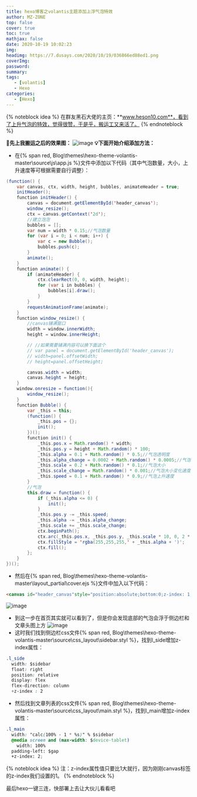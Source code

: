 ```yaml
---
title: hexo博客之volantis主题添加上浮气泡特效
author: MZ-ZONE
top: false
cover: true
toc: true
mathjax: false
date: 2020-10-19 10:02:23
img:
headimg: https://7.dusays.com/2020/10/19/036866ed88ed1.png
coverImg:
password:
summary:
tags:
   - [volantis]
   - Hexo
categories:
   - [Hexo]
---
```

{% noteblock idea %}
在群友黑石大佬的主页：**www.heson10.com**，看到了上升气泡的特效，觉得很赞，于是乎，搬运工又来活了。
{% endnoteblock %}
<!-- more -->
**💎先上我搬运之后的效果图：**
![image](https://hexo-1301734500.cos.ap-chengdu.myqcloud.com/archives/canvas%E6%B0%94%E6%B3%A1.gif)
**💡下面开始介绍添加方法：**
- 在{% span red, Blog\themes\hexo-theme-volantis-master\source\js\app.js %}文件中添加以下代码（其中气泡数量，大小，上升速度等可根据需要自行调整）：

```java
(function() {
	var canvas, ctx, width, height, bubbles, animateHeader = true;
	initHeader();
	function initHeader() {
		canvas = document.getElementById('header_canvas');
		window_resize();
		ctx = canvas.getContext('2d');
		//建立泡泡
		bubbles = [];
		var num = width * 0.15;//气泡数量
		for (var i = 0; i < num; i++) {
			var c = new Bubble();
			bubbles.push(c);
		}
		animate();
	}
	function animate() {
		if (animateHeader) {
			ctx.clearRect(0, 0, width, height);
			for (var i in bubbles) {
				bubbles[i].draw();
			}
		}
		requestAnimationFrame(animate);
	}
	function window_resize() {
		//canvas铺满窗口
		width = window.innerWidth;
		height = window.innerHeight;

		// //如果需要铺满内容可以换下面这个
		// var panel = document.getElementById('header_canvas');
		// width=panel.offsetWidth;
		// height=panel.offsetHeight;

		canvas.width = width;
		canvas.height = height;
	}
	window.onresize = function(){
		window_resize();
	}
	function Bubble() {
		var _this = this;
		(function() {
			_this.pos = {};
			init();
		})();
		function init() {
			_this.pos.x = Math.random() * width;
			_this.pos.y = height + Math.random() * 100;
			_this.alpha = 0.1 + Math.random() * 0.5;//气泡透明度
			_this.alpha_change = 0.0002 + Math.random() * 0.0005;//气泡透明度变化速度
			_this.scale = 0.2 + Math.random() * 0.1;//气泡大小
			_this.scale_change = Math.random() * 0.001;//气泡大小变化速度
			_this.speed = 0.1 + Math.random() * 0.9;//气泡上升速度
		}
		//气泡
		this.draw = function() {
			if (_this.alpha <= 0) {
				init();
			}
			_this.pos.y -= _this.speed;
			_this.alpha -= _this.alpha_change;
			_this.scale += _this.scale_change;
			ctx.beginPath();
			ctx.arc(_this.pos.x, _this.pos.y, _this.scale * 10, 0, 2 * Math.PI, false);
			ctx.fillStyle = 'rgba(255,255,255,' + _this.alpha + ')';
			ctx.fill();
		};
	}
})();
```


- 然后在{% span red, Blog\themes\hexo-theme-volantis-master\layout\_partial\cover.ejs %}文件中加入以下代码：

```html
<canvas id="header_canvas"style="position:absolute;bottom:0;z-index: 1;width:1366;height:610"></canvas>
```

![image](https://7.dusays.com/2020/10/19/92a044fb65df3.png)
- 到这一步在首页其实就可以看到了，但是你会发现底部的气泡会浮于侧边栏和文章头图上方
![image](https://7.dusays.com/2020/10/19/f49d399827814.png)
- 这时我们找到侧边栏css文件{% span red, Blog\themes\hexo-theme-volantis-master\source\css\_layout\sidebar.styl %}，找到l_side增加z-index属性：

``` css
.l_side
  width: $sidebar
  float: right
  position: relative
  display: flex
  flex-direction: column
  +z-index : 2
```
- 然后找到文章列表的css文件{% span red, Blog\themes\hexo-theme-volantis-master\source\css\_layout\main.styl %}，找到l_main增加z-index属性：

```css
.l_main
  width: "calc(100% - 1 * %s)" % $sidebar
  @media screen and (max-width: $device-tablet)
    width: 100%
  padding-left: $gap
  +z-index: 2;
```
{% noteblock idea %}
注：z-index属性值只要比1大就行，因为刚刚canvas标签的z-index我们设置的1。
{% endnoteblock %}

最后hexo一键三连，快部署上去让大伙儿看看吧

